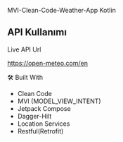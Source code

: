 
MVI-Clean-Code-Weather-App Kotlin 



## API Kullanımı


Live API Url

  https://open-meteo.com/en



  
🛠 Built With
- Clean Code
- MVI (MODEL_VIEW_INTENT)
- Jetpack Compose
- Dagger-Hilt
- Location Services
- Restful(Retrofit)
